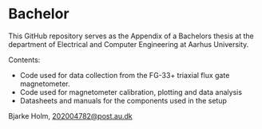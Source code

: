 # Bachelor

This GitHub repository serves as the Appendix of a Bachelors thesis at the department of Electrical and Computer Engineering at Aarhus University. 

Contents:
  - Code used for data collection from the FG-33+ triaxial flux gate magnetometer. 
  - Code used for magnetometer calibration, plotting and data analysis
  - Datasheets and manuals for the components used in the setup

Bjarke Holm, 202004782@post.au.dk
